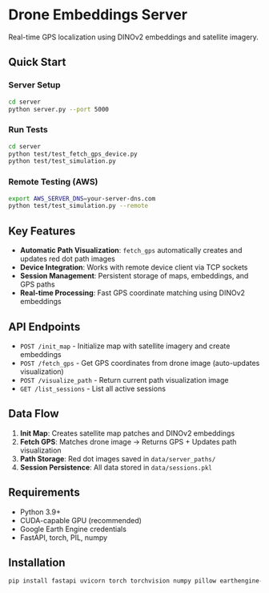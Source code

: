 # Drone Embeddings Server

Real-time GPS localization using DINOv2 embeddings and satellite imagery.

## Quick Start

### Server Setup

```bash
cd server
python server.py --port 5000
```

### Run Tests

```bash
cd server
python test/test_fetch_gps_device.py
python test/test_simulation.py
```

### Remote Testing (AWS)

```bash
export AWS_SERVER_DNS=your-server-dns.com
python test/test_simulation.py --remote
```

## Key Features

- **Automatic Path Visualization**: `fetch_gps` automatically creates and updates red dot path images
- **Device Integration**: Works with remote device client via TCP sockets
- **Session Management**: Persistent storage of maps, embeddings, and GPS paths
- **Real-time Processing**: Fast GPS coordinate matching using DINOv2 embeddings

## API Endpoints

- `POST /init_map` - Initialize map with satellite imagery and create embeddings
- `POST /fetch_gps` - Get GPS coordinates from drone image (auto-updates visualization)
- `POST /visualize_path` - Return current path visualization image
- `GET /list_sessions` - List all active sessions

## Data Flow

1. **Init Map**: Creates satellite map patches and DINOv2 embeddings
2. **Fetch GPS**: Matches drone image → Returns GPS + Updates path visualization
3. **Path Storage**: Red dot images saved in `data/server_paths/`
4. **Session Persistence**: All data stored in `data/sessions.pkl`

## Requirements

- Python 3.9+
- CUDA-capable GPU (recommended)
- Google Earth Engine credentials
- FastAPI, torch, PIL, numpy

## Installation

```bash
pip install fastapi uvicorn torch torchvision numpy pillow earthengine-api
```
